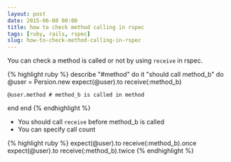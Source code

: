```yaml
---
layout: post
date: 2015-06-08 00:00
title: how to check method calling in rspec
tags: [ruby, rails, rspec]
slug: how-to-check-method-calling-in-rspec
---
```


You can check a method is called or not by using `receive` in rspec.

{% highlight ruby %}
describe "#method" do
  it "should call method_b" do
    @user = Persion.new
    expect(@user).to receive(:method_b)
    
    @user.method # method_b is called in method
  end
end
{% endhighlight %}

* You should call `receive` before method_b is called
* You can specify call count

{% highlight ruby %}
expect(@user).to receive(:method_b).once
expect(@user).to receive(:method_b).twice
{% endhighlight %}
